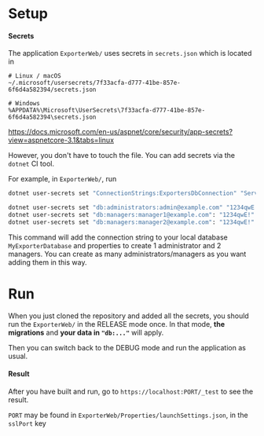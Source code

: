 # Setup

#### Secrets
The application `ExporterWeb/` uses secrets in `secrets.json` which is located in
```
# Linux / macOS
~/.microsoft/usersecrets/7f33acfa-d777-41be-857e-6f6d4a582394/secrets.json

# Windows
%APPDATA%\Microsoft\UserSecrets\7f33acfa-d777-41be-857e-6f6d4a582394\secrets.json
```
https://docs.microsoft.com/en-us/aspnet/core/security/app-secrets?view=aspnetcore-3.1&tabs=linux

However, you don't have to touch the file. You can add secrets via the `dotnet` CI tool.

For example, in `ExporterWeb/`, run
```bash
dotnet user-secrets set "ConnectionStrings:ExportersDbConnection" "Server=(localdb)\\MSSQLLocalDB;Database=MyExporterDatabase;Trusted_Connection=True;MultipleActiveResultSets=true"

dotnet user-secrets set "db:administrators:admin@example.com" "1234qwE!"
dotnet user-secrets set "db:managers:manager1@example.com": "1234qwE!"
dotnet user-secrets set "db:managers:manager2@example.com": "1234qwE!"
```
This command will add the connection string to your local database `MyExporterDatabase` and properties to create 1 administrator and 2 managers. You can create as many administrators/managers as you want adding them in this way.

# Run

When you just cloned the repository and added all the secrets, you should run the `ExporterWeb/` in the RELEASE mode once. In that mode, **the migrations** and **your data in `"db:..."`** will apply.

Then you can switch back to the DEBUG mode and run the application as usual.

#### Result
After you have built and run, go to `https://localhost:PORT/_test` to see the result.

`PORT` may be found in `ExporterWeb/Properties/launchSettings.json`, in the `sslPort` key
